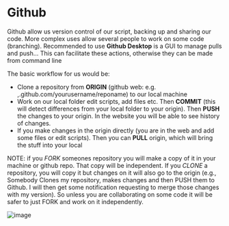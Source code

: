 # Github

Github allow us version control of our script, backing up and sharing our code. More complex uses allow several people to work on some code (branching). 
Recommended to use **Github Desktop** is a GUI to manage pulls and push... This can facilitate these actions, otherwise they can be made from command line

The basic workflow for us would be:
- Clone a repository from **ORIGIN** (github web: e.g. ,.github.com/yourusername/reponame) to our local machine
- Work on our local folder edit scripts, add files etc. Then **COMMIT** (this will detect differences from your local folder to your origin). Then **PUSH** the changes to your origin. In the website you will be able to see history of changes. 
- If you make changes in the origin directly (you are in the web and add some files or edit scripts). Then you can **PULL** origin, which will bring the stuff into your local 

NOTE: if you *FORK* someones repository you will make a copy of it in your machine or github repo. That copy will be independent. If you *CLONE* a repository, you will copy it but changes on it will also go to the origin (e.g., Somebody Clones my repository, makes changes and then PUSH them to Github. I will then get some notification requesting to merge those changes with my version). So unless you are collaborating on some code it will be safer to just FORK and work on it independently. 

![image](https://user-images.githubusercontent.com/13642762/198583754-c46e6bfa-e98a-4d59-a94d-f2d2fa1deb0a.png)

